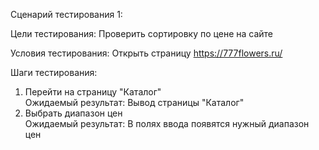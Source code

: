 Сценарий тестирования 1:  
  
Цели тестирования: Проверить сортировку по цене на сайте  
  
Условия тестирования: Открыть страницу https://777flowers.ru/  
  
Шаги тестирования:
1. Перейти на страницу "Каталог"  
Ожидаемый результат: Вывод страницы "Каталог"  
2. Выбрать диапазон цен  
Ожидаемый результат: В полях ввода появятся нужный диапазон цен
